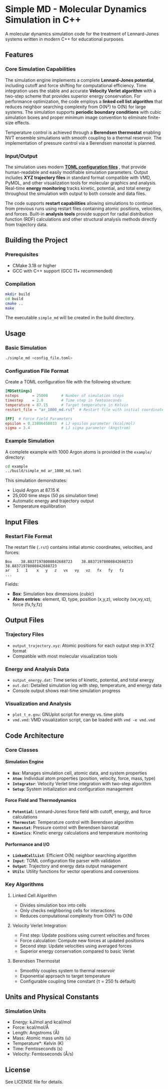 # Simple MD - Molecular Dynamics Simulation in C++

A molecular dynamics simulation code for the treatment of Lennard-Jones systems written in modern C++ for educational purposes.

## Features

### Core Simulation Capabilities

The simulation engine implements a complete **Lennard-Jones potential**, including cutoff and force shifting for computational efficiency. Time integration uses the stable and accurate **Velocity Verlet algorithm** with a two-step scheme that provides superior energy conservation. For performance optimization, the code employs a **linked cell list algorithm** that reduces neighbor searching complexity from O(N²) to O(N) for large systems. The simulation supports **periodic boundary conditions** with cubic simulation boxes and proper minimum image convention to eliminate finite-size effects.

Temperature control is achieved through a **Berendsen thermostat** enabling NVT ensemble simulations with smooth coupling to a thermal reservoir. The implementation of pressure control via a Berendsen manostat is planned.

### Input/Output

The simulation uses modern [**TOML configuration files**](https://github.com/marzer/tomlplusplus) , that provide human-readable and easily modifiable simulation parameters. Output includes **XYZ trajectory files** in standard format compatible with VMD, PyMOL, and other visualization tools for molecular graphics and analysis. Real-time **energy monitoring** tracks kinetic, potential, and total energy throughout the simulation with output to both console and data files.

The code supports **restart capabilities** allowing simulations to continue from previous runs using restart files containing atomic positions, velocities, and forces. Built-in **analysis tools** provide support for radial distribution function (RDF) calculations and other structural analysis methods directly from trajectory data.

## Building the Project

### Prerequisites
- CMake 3.18 or higher
- GCC with C++ support (GCC 11+ recommended)

### Compilation
```bash
mkdir build
cd build
cmake ..
make
```

The executable `simple_md` will be created in the build directory.

## Usage

### Basic Simulation
```bash
./simple_md <config_file.toml>
```

### Configuration File Format
Create a TOML configuration file with the following structure:

```toml
[MDSettings]
nsteps      = 25000      # Number of simulation steps
timestep    = 2.0        # Time step in femtoseconds
temperature = 87.15      # Target temperature in Kelvin
restart_file = "ar_1000_md.rst"  # Restart file with initial coordinates

[FF]  # Force Field Parameters
epsilon = 0.23806458033  # LJ epsilon parameter (kcal/mol)
sigma = 3.4              # LJ sigma parameter (Angstrom)
```

### Example Simulation
A complete example with 1000 Argon atoms is provided in the `example/` directory:

```bash
cd example
../build/simple_md ar_1000_md.toml
```

This simulation demonstrates:
- Liquid Argon at 87.15 K
- 25,000 time steps (50 ps simulation time)
- Automatic energy and trajectory output
- Temperature equilibration

## Input Files

### Restart File Format
The restart file (`.rst`) contains initial atomic coordinates, velocities, and forces:
```
Box    38.88371978008842688723    38.88371978008842688723    38.88371978008842688723
ar   1   1    x   y   z   vx   vy   vz   fx   fy   fz
...
```

Fields:
- **Box**: Simulation box dimensions (cubic)
- **Atom entries**: element, ID, type, position (x,y,z), velocity (vx,vy,vz), force (fx,fy,fz)

## Output Files

### Trajectory Files
- `output_trajectory.xyz`: Atomic positions for each output step in XYZ format
- Compatible with most molecular visualization tools

### Energy and Analysis Data
- `output_energy.dat`: Time series of kinetic, potential, and total energy
- `out.dat`: Detailed simulation log with step, temperature, and energy data
- Console output shows real-time simulation progress

### Visualization and Analysis
- `plot_t_e.gnu`: GNUplot script for energy vs. time plots
- `vmd.vmd`: VMD visualization script, can be loaded with `vmd -e vmd.vmd`

## Code Architecture

### Core Classes

#### Simulation Engine
- **`Box`**: Manages simulation cell, atomic data, and system properties
- **`Atom`**: Individual atom properties (position, velocity, force, mass, type)
- **`Integrator`**: Velocity Verlet time integration with two-step algorithm
- **`Setup`**: System initialization and configuration management

#### Force Field and Thermodynamics
- **`Potential`**: Lennard-Jones force field with cutoff, energy, and force calculations
- **`Thermostat`**: Temperature control with Berendsen algorithm
- **`Manostat`**: Pressure control with Berendsen barostat
- **`Kinetics`**: Kinetic energy calculations and temperature monitoring

#### Performance and I/O
- **`LinkedCellList`**: Efficient O(N) neighbor searching algorithm
- **`Input`**: TOML configuration file parser with validation
- **`Output`**: Trajectory and energy data output management
- **`Utils`**: Utility functions for vector operations and conversions

### Key Algorithms

1. Linked Cell Algorithm
   - Divides simulation box into cells
   - Only checks neighboring cells for interactions
   - Reduces computational complexity from O(N²) to O(N)

2. Velocity Verlet Integration:
   - First step: Update positions using current velocities and forces
   - Force calculation: Compute new forces at updated positions
   - Second step: Update velocities using averaged forces
   - Superior energy conservation compared to basic Verlet

3. Berendsen Thermostat
   - Smoothly couples system to thermal reservoir
   - Exponential approach to target temperature
   - Configurable coupling time constant (τ = 250 fs default)

## Units and Physical Constants

### Simulation Units
- Energy: kJ/mol and kcal/mol 
- Force: kcal/mol/Å
- Length: Angstroms (Å)
- Mass: Atomic mass units (u)
- Temperature*: Kelvin (K)
- Time: Femtoseconds (s)
- Velocity: Femtoseconds (Å/s)

## License

See LICENSE file for details.
